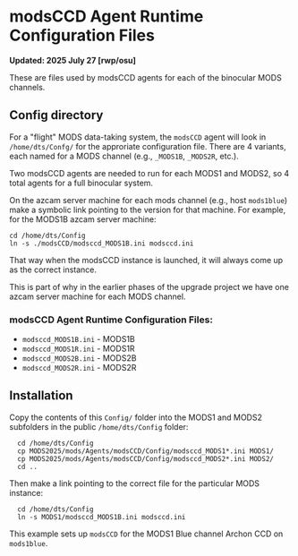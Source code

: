 # modsCCD Agent Runtime Configuration Files

**Updated: 2025 July 27 [rwp/osu]**

These are files used by modsCCD agents for each of the binocular MODS channels.

## Config directory

For a "flight" MODS data-taking system, the `modsCCD` agent will look in `/home/dts/Confg/` for the approriate
configuration file.  There are 4 variants, each named for a MODS channel (e.g., `_MODS1B`, `_MODS2R`, etc.).

Two modsCCD agents are needed to run for each MODS1 and MODS2, so 4 total agents for a full binocular system.

On the azcam server machine for each mods channel (e.g., host `mods1blue`) make a symbolic link pointing to
the version for that machine.  For example, for the MODS1B azcam server machine:
```shell
cd /home/dts/Config
ln -s ./modsCCD/modsccd_MODS1B.ini modsccd.ini
```
That way when the modsCCD instance is launched, it will always come up as the correct instance.

This is part of why in the earlier phases of the upgrade project we have one azcam server
machine for each MODS channel.

### modsCCD Agent Runtime Configuration Files:

 * `modsccd_MODS1B.ini` - MODS1B
 * `modsccd_MODS1R.ini` - MODS1R
 * `modsccd_MODS2B.ini` - MODS2B
 * `modsccd_MODS2R.ini` - MODS2R

## Installation

Copy the contents of this `Config/` folder into the MODS1 and MODS2 subfolders in the 
public `/home/dts/Config` folder:
```shell
  cd /home/dts/Config
  cp MODS2025/mods/Agents/modsCCD/Config/modsccd_MODS1*.ini MODS1/
  cp MODS2025/mods/Agents/modsCCD/Config/modsccd_MODS2*.ini MODS2/
  cd ..
```
Then make a link pointing to the correct file for the particular MODS instance:
```
  cd /home/dts/Config
  ln -s MODS1/modsccd_MODS1B.ini modsccd.ini
```
This example sets up `modsCCD` for the MODS1 Blue channel Archon CCD on `mods1blue`.
